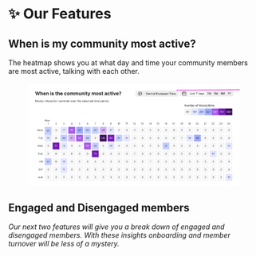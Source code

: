 # ✨ Our Features

## When is my community most active?

The heatmap shows you at what day and time your community members are most active, talking with each other.&#x20;

<figure><img src="../.gitbook/assets/Screen Shot 2023-01-28 at 08.53.51.png" alt=""><figcaption></figcaption></figure>

## Engaged and Disengaged members

_Our next two features will give you a break down of engaged and disengaged members. With these insights onboarding and member turnover will be less of a mystery._&#x20;
